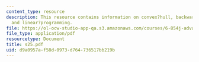 ```yaml
---
content_type: resource
description: This resource contains information on convex?hull, backwards?analysis,
  and linear?programming.
file: https://ol-ocw-studio-app-qa.s3.amazonaws.com/courses/6-854j-advanced-algorithms-fall-2005/d9a0957af58d0973d764736517bb219b_s25.pdf
file_type: application/pdf
resourcetype: Document
title: s25.pdf
uid: d9a0957a-f58d-0973-d764-736517bb219b
---
```

